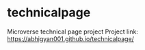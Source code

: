 # technicalpage
Microverse technical page project
Project link: https://abhigyan001.github.io/technicalpage/
